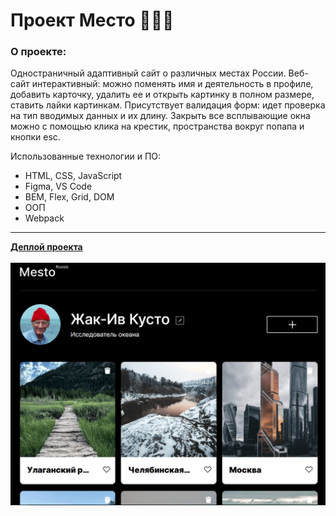 # Проект Место :evergreen_tree::evergreen_tree::evergreen_tree:
### О проекте:
Одностраничный адаптивный сайт о различных местах России. Веб-сайт интерактивный: можно поменять имя и деятельность в профиле, добавить карточку, удалить ее и открыть картинку в полном размере, ставить лайки картинкам. Присутствует валидация форм: идет проверка на тип вводимых данных и их длину. Закрыть все всплывающие окна можно с помощью клика на крестик, пространства вокруг попапа и кнопки esc.

Использованные технологии и ПО:
* HTML, CSS, JavaScript
* Figma, VS Code
* BEM, Flex, Grid, DOM
* ООП
* Webpack
------

**[Деплой проекта](https://azmorigan.github.io/mesto/)**\
\
![картинка](./images/screen.jpg)
